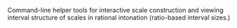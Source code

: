 Command-line helper tools for interactive scale construction and viewing interval structure of scales in rational intonation (ratio-based interval sizes.)